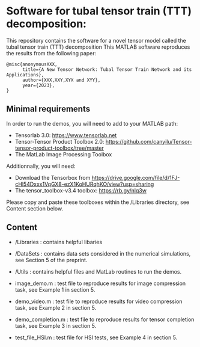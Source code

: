 # Software for tubal tensor train (TTT) decomposition:
This repository contains the software for a novel tensor model called the tubal tensor train (TTT) decomposition
This MATLAB software reproduces the results from the following paper:

```
@misc{anonymousXXX,
      title={A New Tensor Network: Tubal Tensor Train Network and its Applications}, 
      author={XXX,XXY,XYX and XYY},
      year={2023},
}
```

## Minimal requirements

In order to run the demos, you will need to add to your MATLAB path:
- Tensorlab 3.0: https://www.tensorlab.net
- Tensor-Tensor Product Toolbox 2.0: https://github.com/canyilu/Tensor-tensor-product-toolbox/tree/master
- The MatLab Image Processing Toolbox 

Additionnally, you will need:

- Download the Tensorbox from https://drive.google.com/file/d/1FJ-cHl54Dxxx1VqGX8-ezX1KoHURqhKO/view?usp=sharing
- The tensor_toolbox-v3.4 toolbox: https://rb.gy/nlq3w 

Please copy and paste these toolboxes within the /Libraries directory, see Content section below.

## Content
 
 - /Libraries : contains helpful libaries 
 
 - /DataSets : contains data sets considered in the numerical simulations, see Section 5 of the preprint.

 - /Utils : contains helpful files and MatLab routines to run the demos.

 - image_demo.m : test file to reproduce results for image compression task, see Example 1 in section 5.

 - demo_video.m : test file to reproduce results for video compression task, see Example 2 in section 5.

 - demo_completion.m : test file to reproduce results for tensor completion task, see Example 3 in section 5.

 - test_file_HSI.m :  test file for HSI tests, see Example 4 in section 5.
 
 



 
 
